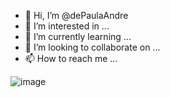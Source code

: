 - 👋 Hi, I’m @dePaulaAndre
- 👀 I’m interested in ...
- 🌱 I’m currently learning ...
- 💞️ I’m looking to collaborate on ...
- 📫 How to reach me ...

![image](https://user-images.githubusercontent.com/117784719/201548119-f8b909fb-d7b3-4e65-bd07-ac11291e53bf.png)

<!---
dePaulaAndre/dePaulaAndre is a ✨ special ✨ repository because its `README.md` (this file) appears on your GitHub profile.
You can click the Preview link to take a look at your changes.
--->
